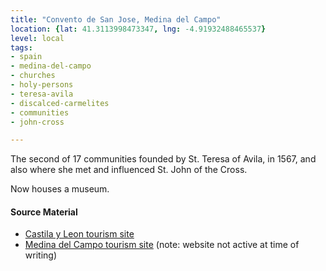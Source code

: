 ```yaml
---
title: "Convento de San Jose, Medina del Campo"
location: {lat: 41.3113998473347, lng: -4.91932488465537}
level: local
tags:
- spain
- medina-del-campo
- churches
- holy-persons
- teresa-avila
- discalced-carmelites
- communities
- john-cross

---
```



The second of 17 communities founded by St. Teresa of Avila, in 1567, and also where she met and influenced St. John of the Cross.

Now houses a museum.

#### Source Material

* [Castila y Leon tourism site](https://www.turismocastillayleon.com/en/art-culture-heritage/museums/teresian-museum-san-jose-medina-del-campo-m-m-carmelitas)
* [Medina del Campo tourism site](http://medinadelcampo.es/lo-indispensable/donde-la-historia-cobra-vida/23-lo-indispensable/donde-la-historia-cobra-vida/367-convento-san-juan-de-la-cruz-ruta-teresiana) (note: website not active at time of writing)





